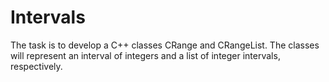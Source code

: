 # Intervals
The task is to develop a C++ classes CRange and CRangeList. The classes will represent an interval of integers and a list of integer intervals, respectively. 
